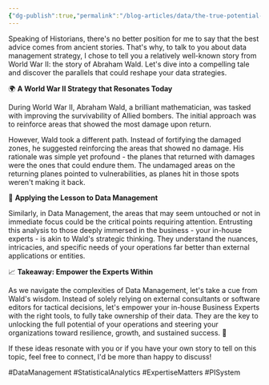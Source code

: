 ```yaml
---
{"dg-publish":true,"permalink":"/blog-articles/data/the-true-potential-of-your-data-management-strategy/","dgPassFrontmatter":true}
---
```


Speaking of Historians, there's no better position for me to say that the best advice comes from ancient stories. That's why, to talk to you about data management strategy, I chose to tell you a relatively well-known story from World War II: the story of Abraham Wald. Let's dive into a compelling tale and discover the parallels that could reshape your data strategies.

🌍 **A World War II Strategy that Resonates Today**

During World War II, Abraham Wald, a brilliant mathematician, was tasked with improving the survivability of Allied bombers. The initial approach was to reinforce areas that showed the most damage upon return.

However, Wald took a different path. Instead of fortifying the damaged zones, he suggested reinforcing the areas that showed no damage. His rationale was simple yet profound - the planes that returned with damages were the ones that could endure them. The undamaged areas on the returning planes pointed to vulnerabilities, as planes hit in those spots weren't making it back.

🚀 **Applying the Lesson to Data Management**

Similarly, in Data Management, the areas that may seem untouched or not in immediate focus could be the critical points requiring attention. Entrusting this analysis to those deeply immersed in the business - your in-house experts - is akin to Wald's strategic thinking. They understand the nuances, intricacies, and specific needs of your operations far better than external applications or entities.

📈 **Takeaway: Empower the Experts Within**

As we navigate the complexities of Data Management, let's take a cue from Wald's wisdom. Instead of solely relying on external consultants or software editors for tactical decisions, let's empower your in-house Business Experts with the right tools, to fully take ownership of their data. They are the key to unlocking the full potential of your operations and steering your organizations toward resilience, growth, and sustained success. 🌟

If these ideas resonate with you or if you have your own story to tell on this topic, feel free to connect, I'd be more than happy to discuss!

#DataManagement #StatisticalAnalytics #ExpertiseMatters #PISystem
